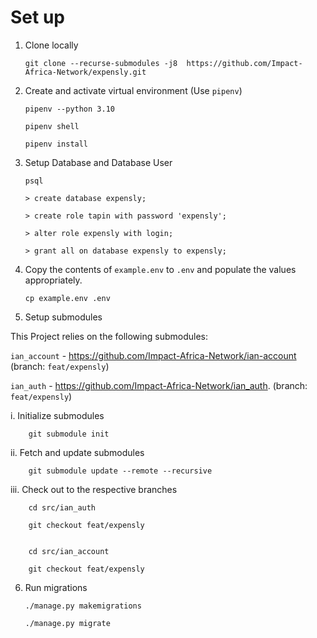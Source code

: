 # Set up

1.  Clone locally

        git clone --recurse-submodules -j8  https://github.com/Impact-Africa-Network/expensly.git

2.  Create and activate virtual environment (Use `pipenv`)

        pipenv --python 3.10

        pipenv shell

        pipenv install

3.  Setup Database and Database User

        psql

        > create database expensly;

        > create role tapin with password 'expensly';

        > alter role expensly with login;

        > grant all on database expensly to expensly;

4.  Copy the contents of `example.env` to `.env` and populate the values appropriately.

        cp example.env .env

5.  Setup submodules

This Project relies on the following submodules:

`ian_account` - https://github.com/Impact-Africa-Network/ian-account (branch: `feat/expensly`)

`ian_auth` - https://github.com/Impact-Africa-Network/ian_auth. (branch: `feat/expensly`)

i. Initialize submodules

        git submodule init

ii. Fetch and update submodules

        git submodule update --remote --recursive

iii. Check out to the respective branches

        cd src/ian_auth

        git checkout feat/expensly


        cd src/ian_account

        git checkout feat/expensly

6.  Run migrations

        ./manage.py makemigrations

        ./manage.py migrate

